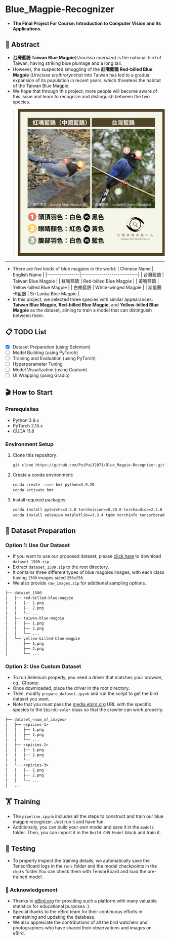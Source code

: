 # Blue_Magpie-Recognizer
- **The Final Project For Course: Introduction to Computer Vision and Its Applications.**

## 🔖 Abstract
- **台灣藍鵲 Taiwan Blue Magpie**(*Urocissa caerulea*) is the national bird of Taiwan, having striking blue plumage and a long tail.
-  However, the suspected smuggling of the **紅嘴藍鵲 Red-billed Blue Magpie** (*Urocissa erythroryncha*) into Taiwan has led to a gradual expansion of its population in recent years, which threatens the habitat of the Taiwan Blue Magpie.
-  We hope that through this project, more people will become aware of this issue and learn to recognize and distinguish between the two species.
> ![Difference](assets/difference.png)
---
- There are five kinds of blue magpies in the world:
    | Chinese Name   | English Name               |
    |----------------|----------------------------|
    | 台灣藍鵲         | Taiwan Blue Magpie         |
    | 紅嘴藍鵲         | Red-billed Blue Magpie     |
    | 黃嘴藍鵲         | Yellow-billed Blue Magpie  |
    | 白翅藍鵲         | White-winged Magpie        |
    | 斯里蘭卡藍鵲      | Sri Lanka Blue Magpie      |
- In this project, we selected three species with similar appearances: **Taiwan Blue Magpie**, **Red-billed Blue Magpie**, and **Yellow-billed Blue Magpie** as the dataset, aiming to train a model that can distinguish between them.

## 📋 TODO List
- [x] Dataset Preparation (using Selenium)
- [ ] Model Building (using PyTorch)
- [ ] Training and Evaluation (using PyTorch)
- [ ] Hyperparameter Tuning
- [ ] Model Visualization (using Captum)
- [ ] UI Wrapping (using Gradio)

## 🎬 How to Start
### Prerequisites
- Python 3.9.x
- PyTorch 2.15.x
- CUDA 11.8

### Environment Setup
1. Clone this repository:
    ```bash
    git clone https://github.com/PuiPui32071/Blue_Magpie-Recognizer.git
    ```
2. Create a conda environment:
    ```bash
    conda create -name bmr python=3.9.20
    conda activate bmr
    ```
3. Install required packages:
    ```bash
    conda install pytorch==2.5.0 torchvision==0.20.0 torchaudio==2.5.0  pytorch-cuda=11.8 -c pytorch -c nvidia
    conda install selenium matplotlib==3.3.4 tqdm torchinfo tensorborad
    ```

## 📁 Dataset Preparation
### Option 1: Use Our Dataset
- If you want to use our proposed dataset, please [click here](https://drive.google.com/drive/folders/1E_pRJGIzvn5IInmIfg55CrSge5gsOnGE?usp=drive_link) to download `dataset_1500.zip`.
- Extract `dataset_1500.zip` to the root directory.
- It contains three different types of blue magpies images, with each class having `1500` images sized `256x256`.
- We also provide `raw_images.zip` for additional sampling options.
```
├── dataset_1500
│   ├── red-billed-blue-magpie
│   │   ├── 1.png
│   │   ├── 2.png
│   │   └── ...
│   ├── taiwan-blue-magpie
│   │   ├── 1.png
│   │   ├── 2.png
│   │   └── ...
│   └── yellow-billed-blue-magpie
│       ├── 1.png
│       ├── 2.png
│       └── ...
```
### Option 2: Use Custom Dataset
- To run Selenium properly, you need a driver that matches your browser, eg., [Chrome](https://developer.chrome.com/docs/chromedriver/downloads?hl=zh-tw).
- Once downloaded, place the driver in the root directory.
- Then, modify `prepare_dataset.ipynb` and run the script to get the bird dataset you want.
- Note that you must pass the [media.ebird.org](https://media.ebird.org/catalog?taxonCode=formag1&mediaType=photo) URL with the specific species to the `EbirdCrawler` class so that the crawler can work properly.
```
├── dataset_<num_of_images>
│   ├── <spicies-1>
│   │   ├── 1.png
│   │   ├── 2.png
│   │   └── ...
│   ├── <spicies-2>
│   │   ├── 1.png
│   │   ├── 2.png
│   │   └── ...
│   └── <spicies-3>
│   │   ├── 1.png
│   │   ├── 2.png
│   │   └── ...
│   ... 
```

## 🏋️ Training
- The `pipeline.ipynb` includes all the steps to construct and train our blue magpie recognizer. Just run it and have fun.
- Additionally, you can build your own model and save it in the `models` folder. Then, you can import it in the `Build CNN Model` block and train it.

## 🧪 Testing
- To properly inspect the training details, we automatically save the TensorBoard logs in the `runs` folder and the model checkpoints in the `ckpts` folder.You can check them with TensorBoard and load the pre-trained model.

### 🌟 Acknowledgement
- Thanks to [eBird.org](https://ebird.org/home) for providing such a platform with many valuable statistics for educational purposes :).
- Special thanks to the eBird team for their continuous efforts in maintaining and updating the database.
- We also appreciate the contributions of all the bird watchers and photographers who have shared their observations and images on eBird.